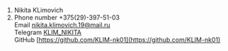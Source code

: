 1. Nikita KLimovich
2. Phone number +375(29)-397-51-03<br> 
Email [nikita.klimovich.19@mail.ru](nikita.klimovich.19@mail.ru)<br>
Telegram [KLIM_NIKITA](https://t.me/KLIM_NIKITA)<br>
GitHub [https://github.com/KLIM-nk01](https://github.com/KLIM-nk01)


